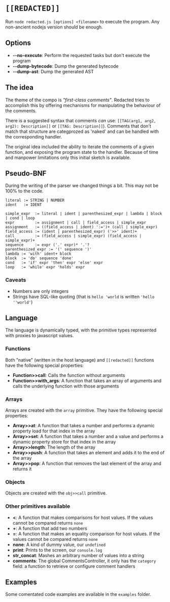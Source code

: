# `[[REDACTED]]`

Run `node redacted.js [options] <filename>` to execute the program. Any non-ancient
nodejs version should be enough.

## Options

* **--no-execute**: Perform the requested tasks but don't execute the program
* **--dump-bytecode**: Dump the generated bytecode
* **--dump-ast**: Dump the generated AST

## The idea

The theme of the compo is _"first-class comments"_. Redacted tries to accomplish
this by offering mechanisms for manipulating the behaviour of the comments.

There is a suggested syntax that comments _can_ use: `[[TAG(arg1, arg2, arg2): Description]]`
or `[[TAG: Description]]`). Comments that don't match that structure are
categprozed as 'naked' and can be handled with the corresponding handler.

The original idea included the ability to iterate the comments of a given
function, and exposing the program state to the handler. Because of time and
manpower limitations only this initial sketch is available.

## Pseudo-BNF

During the writing of the parser we changed things a bit. This may not be 100%
to the code.

```
literal := STRING | NUMBER
ident   := IDENT

simple_expr  := literal | ident | parenthesized_expr | lambda | block | cond | loop
expr         := assignment | call | field_access | simple_expr
assignment   := ((field_access | ident) ':=')+ (call | simple_expr)
field_access := (ident | parenthesized_expr) ('>>' ident)+
call         := (field_access | simple_expr) (field_access | simple_expr)+
sequence     := expr ('.' expr)* '.'?
parenthesized_expr := '(' sequence ')'
lambda := 'with' ident+ block
block  := 'do' sequence 'done'
cond   := 'if' expr 'then' expr 'else' expr
loop   := 'while' expr 'holds' expr
```

### Caveats

* Numbers are only integers
* Strings have SQL-like quoting (that is `hello 'world` is written `'hello ''world'`)

## Language

The language is dynamically typed, with the primitive types represented with
proxies to javascript values.

### Functions

Both "native" (written in the host language) and `[[redacted]]` functions have
the following special properties:

* **Function>>call**: Calls the function without arguments
* **Function>>with_args**: A function that takes an array of arguments and
  calls the underlying function with those arguments

### Arrays

Arrays are created with the `array` primitive. They have the following special
properties:

* **Array>>at**: A function that takes a number and performs a dynamic property
  load for that index in the array
* **Array>>set**: A function that takes a number and a value and performs a
  dynamic property store for that index in the array
* **Array>>length**: The length of the array
* **Array>>push**: A function that takes an element and adds it to the end of
  the array
* **Array>>pop**: A function that removes the last element of the array and
  returns it

### Objects

Objects are created with the `obj>>call` primitive.

### Other primitives available

* **<**: A function that makes comparisons for host values. If the values
  cannot be compared returns `none`
* **+**: A function that add two numbers
* **=**: A function that makes an equality comparison for host values. If the
  values cannot be compared returns `none`
* **none**: A kind of dummy value, our `undefined`
* **print**: Prints to the screen, our `console.log`
* **str_concat**: Mashes an arbitrary number of values into a string
* **comments**: The global CommentsController, it only has the `category`
  field: a function to retrieve or configure comment handlers

## Examples

Some comentated code examples are available in the `examples` folder.
